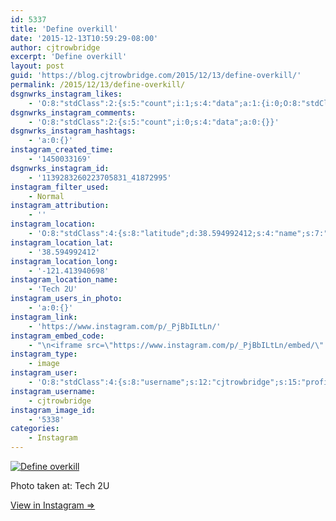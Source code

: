 ```yaml
---
id: 5337
title: 'Define overkill'
date: '2015-12-13T10:59:29-08:00'
author: cjtrowbridge
excerpt: 'Define overkill'
layout: post
guid: 'https://blog.cjtrowbridge.com/2015/12/13/define-overkill/'
permalink: /2015/12/13/define-overkill/
dsgnwrks_instagram_likes:
    - 'O:8:"stdClass":2:{s:5:"count";i:1;s:4:"data";a:1:{i:0;O:8:"stdClass":4:{s:8:"username";s:13:"radical_jacob";s:15:"profile_picture";s:109:"https://scontent.cdninstagram.com/hphotos-xtp1/t51.2885-19/s150x150/12145273_506563332851490_1126825913_a.jpg";s:2:"id";s:8:"19523293";s:9:"full_name";s:4:"Jake";}}}'
dsgnwrks_instagram_comments:
    - 'O:8:"stdClass":2:{s:5:"count";i:0;s:4:"data";a:0:{}}'
dsgnwrks_instagram_hashtags:
    - 'a:0:{}'
instagram_created_time:
    - '1450033169'
dsgnwrks_instagram_id:
    - '1139283260223705831_41872995'
instagram_filter_used:
    - Normal
instagram_attribution:
    - ''
instagram_location:
    - 'O:8:"stdClass":4:{s:8:"latitude";d:38.594992412;s:4:"name";s:7:"Tech 2U";s:9:"longitude";d:-121.413940698;s:2:"id";i:1003051129;}'
instagram_location_lat:
    - '38.594992412'
instagram_location_long:
    - '-121.413940698'
instagram_location_name:
    - 'Tech 2U'
instagram_users_in_photo:
    - 'a:0:{}'
instagram_link:
    - 'https://www.instagram.com/p/_PjBbILtLn/'
instagram_embed_code:
    - "\n<iframe src=\"https://www.instagram.com/p/_PjBbILtLn/embed/\" width=\"612\" height=\"710\" frameborder=\"0\" scrolling=\"no\" allowtransparency=\"true\" class=\"insta-image-embed\"></iframe>\n"
instagram_type:
    - image
instagram_user:
    - 'O:8:"stdClass":4:{s:8:"username";s:12:"cjtrowbridge";s:15:"profile_picture";s:109:"https://scontent.cdninstagram.com/hphotos-xta1/t51.2885-19/s150x150/12081186_1759494767611229_280555941_a.jpg";s:2:"id";s:8:"41872995";s:9:"full_name";s:13:"CJ Trowbridge";}'
instagram_username:
    - cjtrowbridge
instagram_image_id:
    - '5338'
categories:
    - Instagram
---
```


[![Define overkill](https://blog.cjtrowbridge.com/wp-content/uploads/2015/12/1450033169-1-1.jpg)](https://www.instagram.com/p/_PjBbILtLn/)

Photo taken at: Tech 2U

[View in Instagram ⇒](https://www.instagram.com/p/_PjBbILtLn/)